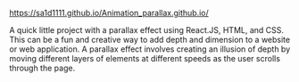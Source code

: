 

https://sa1d1111.github.io/Animation_parallax.github.io/

A quick little project with a parallax effect using React.JS, HTML, and CSS. This can be a fun and creative way to add depth and dimension to a website or web application. A parallax effect involves creating an illusion of depth by moving different layers of elements at different speeds as the user scrolls through the page.
